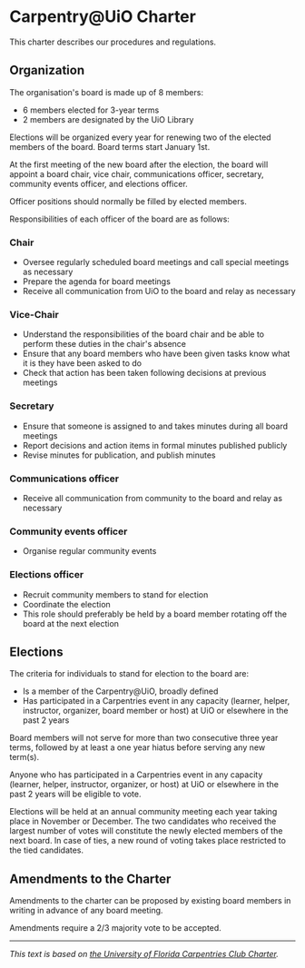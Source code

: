 # Carpentry@UiO Charter

This charter describes our procedures and regulations.

## Organization

The organisation's board is made up of 8 members:

- 6 members elected for 3-year terms
- 2 members are designated by the UiO Library

Elections will be organized every year for renewing two of the elected
members of the board.
Board terms start January 1st.

At the first meeting of the new board after the election,
the board will appoint a board chair, vice chair, communications officer,
secretary, community events officer, and elections officer.

Officer positions should normally be filled by elected members.

Responsibilities of each officer of the board are as follows:

### Chair

- Oversee regularly scheduled board meetings and call special meetings
    as necessary
- Prepare the agenda for board meetings
- Receive all communication from UiO to the board and relay as
    necessary

### Vice-Chair

- Understand the responsibilities of the board chair and be able to
    perform these duties in the chair's absence
- Ensure that any board members who have been given tasks know what it
    is they have been asked to do
- Check that action has been taken following decisions at previous
    meetings

### Secretary

- Ensure that someone is assigned to and takes minutes during all
    board meetings
- Report decisions and action items in formal minutes published
    publicly
- Revise minutes for publication, and publish minutes

### Communications officer

- Receive all communication from community to the board and relay as
  necessary

### Community events officer

- Organise regular community events

### Elections officer

- Recruit community members to stand for election
- Coordinate the election
- This role should preferably be held by a board member 
    rotating off the board at the next election

## Elections

The criteria for individuals to stand for election to the board are:

- Is a member of the Carpentry@UiO, broadly defined
- Has participated in a Carpentries event in any capacity (learner,
    helper, instructor, organizer, board member or host) at UiO or elsewhere in the
    past 2 years

Board members will not serve for more than two consecutive three year terms,
followed by at least a one year hiatus before serving any new term(s).

Anyone who has participated in a Carpentries event in any capacity
(learner, helper, instructor, organizer, or host) at UiO or elsewhere in
the past 2 years will be eligible to vote.

Elections will be held at an annual community meeting each year
taking place in November or December.
The two candidates who received the largest number
of votes will constitute the newly elected members of the next board.
In case of ties, 
a new round of voting takes place restricted to the tied candidates.

## Amendments to the Charter

Amendments to the charter can be proposed by existing board members in
writing in advance of any board meeting.

Amendments require a 2/3 majority vote to be accepted.

--- 
*This text is based on [the University of Florida Carpentries Club
Charter](https://www.uf-carpentries.org/charter/).*
